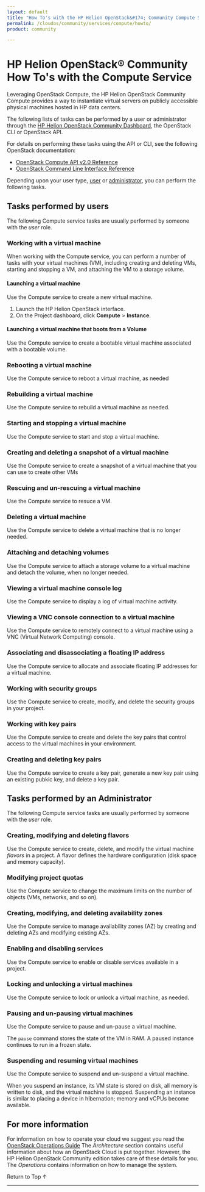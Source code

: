 ```yaml
---
layout: default
title: "How To's with the HP Helion OpenStack&#174; Community Compute Service"
permalink: /cloudos/community/services/compute/howto/
product: community

---
```

<!--PUBLISHED-->

<script>

function PageRefresh {
onLoad="window.refresh"
}

PageRefresh();

</script>

<!--
<p style="font-size: small;"> <a href="/cloudos/community/services/compute/overview">&#9664; PREV</a> | <a href="/cloudos/community/services/overview/">&#9650; UP</a> | <a href="/cloudos/community/services/identity/overview/"> NEXT &#9654</a> </p>
-->

#  HP Helion OpenStack&#174; Community How To's with the Compute Service  

<!-- Taken from http://wiki.hpcloud.net/display/core/Core+Edition+Use+cases#CoreEditionUsecases-OverCloud -->

Leveraging OpenStack Compute, the HP Helion OpenStack Community Compute provides a way to instantiate virtual servers on publicly accessible physical machines hosted in HP data centers.

The following lists of tasks can be performed by a user or administrator through the [HP Helion OpenStack Community Dashboard](/cloudos/manage/operational-dashboard/how-opdash-works/), the OpenStack CLI or OpenStack API.

For details on performing these tasks using the API or CLI, see the following OpenStack documentation:

- [OpenStack Compute API v2.0 Reference](http://api.openstack.org/api-ref-compute-v2.html)
- [OpenStack Command Line Interface Reference](http://docs.openstack.org/cli-reference/content/novaclient_commands.html)

Depending upon your user type, [user](#user) or [administrator](#admin), you can perform the following tasks.

## Tasks performed by users ##

The following Compute service tasks are usually performed by someone with the *user* role.

### Working with a virtual machine ###

When working with the Compute service, you can perform a number of tasks with your virtual machines (VM), including creating and deleting VMs, starting and stopping a VM, and attaching the VM to a storage volume.

#### Launching a virtual machine ####

Use the Compute service to create a new virtual machine.

1. Launch the HP Helion OpenStack interface.
2. On the Project dashboard, click **Compute** > **Instance**.

#### Launching a virtual machine that boots from a Volume ####

Use the Compute service to create a bootable virtual machine associated with a bootable volume. 

### Rebooting a virtual machine ####

Use the Compute service to reboot a virtual machine, as needed

### Rebuilding a virtual machine ####

Use the Compute service to rebuild a virtual machine as needed.

### Starting and stopping a virtual machine ####

Use the Compute service to start and stop a virtual machine.

### Creating and deleting a snapshot of a virtual machine ####

Use the Compute service to create a snapshot of a virtual machine that you can use to create other VMs

### Rescuing and un-rescuing a virtual machine ####

Use the Compute service to resuce a VM.

### Deleting a virtual machine ####

Use the Compute service to delete a virtual machine that is no longer needed.

### Attaching and detaching volumes ####

Use the Compute service to attach a storage volume to a virtual machine and detach the volume, when no longer needed.

### Viewing a virtual machine console log ####

Use the Compute service to display a log of virtual machine activity.

### Viewing a VNC console connection to a virtual machine ####

Use the Compute service to remotely connect to a virtual machine using a VNC (Virtual Network Computing) console. 

### Associating and disassociating a floating IP address

Use the Compute service to allocate and associate floating IP addresses for a virtual machine. 

### Working with security groups ###

Use the Compute service to create, modify, and delete the security groups in your project.

### Working with key pairs ###

Use the Compute service to create and delete the key pairs that control access to the virtual machines in your environment.

### Creating and deleting key pairs ####

Use the Compute service to create a key pair, generate a new key pair using an existing pubkic key, and delete a key pair.

## Tasks performed by an Administrator ##

The following Compute service tasks are usually performed by someone with the *user* role.

### Creating, modifying and deleting flavors ####

Use the Compute service to create, delete, and modify the virtual machine *flavors* in a project. A flavor defines the hardware configuration (disk space and memory capacity).

### Modifying project quotas ####

Use the Compute service to change the maximum limits on the number of objects (VMs, networks, and so on).

### Creating, modifying, and deleting availability zones ####

Use the Compute service to manage availability zones (AZ) by creating and deleting AZs and modifying existing AZs.

### Enabling and disabling services ####

Use the Compute service to enable or disable services available in a project.

### Locking and unlocking a virtual machines ####

Use the Compute service to lock or unlock a virtual machine, as needed.

### Pausing and un-pausing virtual machines ####

Use the Compute service to pause and un-pause a virtual machine. 

The `pause` command stores the state of the VM in RAM. A paused instance continues to run in a frozen state.

### Suspending and resuming virtual machines 

Use the Compute service to suspend and un-suspend a virtual machine. 

When you suspend an instance, its VM state is stored on disk, all memory is written to disk, and the virtual machine is stopped. Suspending an instance is similar to placing a device in hibernation; memory and vCPUs become available.

## For more information ##

For information on how to operate your cloud we suggest you read the [OpenStack Operations Guide](http://docs.openstack.org/ops/) The *Architecture* section contains useful information about how an OpenStack Cloud is put together. However, the HP Helion OpenStack Community edition takes care of these details for you. The *Operations* contains information on how to manage the system.

<!-- hide me Also see the Help topics that are available in the Operational Dashboard and Administration Dashboard.  Website copies are available:

* [HP Cloud OS Operational Dashboard Help](/cloudos/manage/operational-dashboard/)
* [HP Cloud OS Administration Dashboard Help](/cloudos/manage/administration-dashboard/) -->

 <a href="#top" style="padding:14px 0px 14px 0px; text-decoration: none;"> Return to Top &#8593; </a>

----
